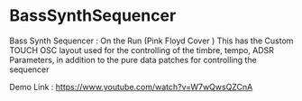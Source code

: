 # BassSynthSequencer
Bass Synth Sequencer : On the Run (Pink Floyd Cover )
This has the Custom TOUCH OSC layout used for the controlling of the timbre, tempo, ADSR Parameters, in addition to the pure data patches for controlling the sequencer

Demo Link : https://www.youtube.com/watch?v=W7wQwsQZCnA
